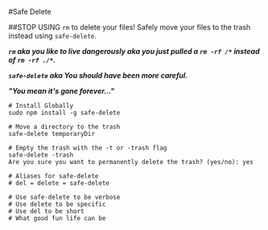 #Safe Delete

##STOP USING `rm` to delete your files! Safely move your files to the trash instead using `safe-delete`.

***`rm` aka you like to live dangerously aka you just pulled a `rm -rf /*` instead of `rm -rf ./*`.***

***`safe-delete` aka You should have been more careful.***

***"You mean it's gone forever..."***

```
# Install Globally
sudo npm install -g safe-delete

# Move a directory to the trash
safe-delete temporaryDir

# Empty the trash with the -t or -trash flag
safe-delete -trash
Are you sure you want to permanently delete the trash? (yes/no): yes

# Aliases for safe-delete
# del = delete = safe-delete

# Use safe-delete to be verbose
# Use delete to be specific
# Use del to be short
# What good fun life can be

```